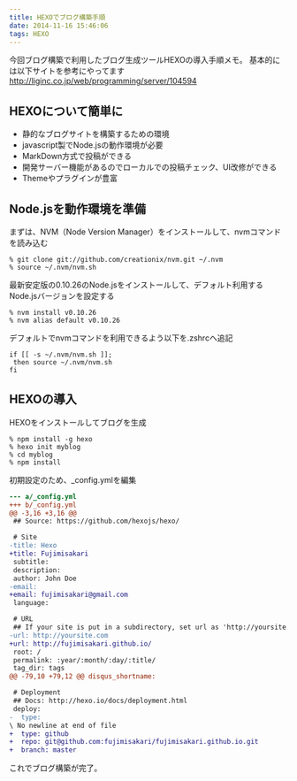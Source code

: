 ```yaml
---
title: HEXOでブログ構築手順
date: 2014-11-16 15:46:06
tags: HEXO
---
```


今回ブログ構築で利用したブログ生成ツールHEXOの導入手順メモ。
基本的には以下サイトを参考にやってます
http://liginc.co.jp/web/programming/server/104594


## HEXOについて簡単に
- 静的なブログサイトを構築するための環境
- javascript製でNode.jsの動作環境が必要
- MarkDown方式で投稿ができる
- 開発サーバー機能があるのでローカルでの投稿チェック、UI改修ができる
- Themeやプラグインが豊富


## Node.jsを動作環境を準備

まずは、NVM（Node Version Manager）をインストールして、nvmコマンドを読み込む
``` shell
% git clone git://github.com/creationix/nvm.git ~/.nvm
% source ~/.nvm/nvm.sh
```

最新安定版の0.10.26のNode.jsをインストールして、デフォルト利用するNode.jsバージョンを設定する
``` shell
% nvm install v0.10.26
% nvm alias default v0.10.26
```

デフォルトでnvmコマンドを利用できるよう以下を.zshrcへ追記
```
if [[ -s ~/.nvm/nvm.sh ]];
 then source ~/.nvm/nvm.sh
fi

```
## HEXOの導入

HEXOをインストールしてブログを生成
``` shell
% npm install -g hexo
% hexo init myblog
% cd myblog
% npm install
```

初期設定のため、_config.ymlを編集
```diff
--- a/_config.yml
+++ b/_config.yml
@@ -3,16 +3,16 @@
 ## Source: https://github.com/hexojs/hexo/

 # Site
-title: Hexo
+title: Fujimisakari
 subtitle:
 description:
 author: John Doe
-email:
+email: fujimisakari@gmail.com
 language:

 # URL
 ## If your site is put in a subdirectory, set url as 'http://yoursite.com/child' and root as '/child/'
-url: http://yoursite.com
+url: http://fujimisakari.github.io/
 root: /
 permalink: :year/:month/:day/:title/
 tag_dir: tags
@@ -79,10 +79,12 @@ disqus_shortname:

 # Deployment
 ## Docs: http://hexo.io/docs/deployment.html
 deploy:
-  type:
\ No newline at end of file
+  type: github
+  repo: git@github.com:fujimisakari/fujimisakari.github.io.git
+  branch: master
```

これでブログ構築が完了。
